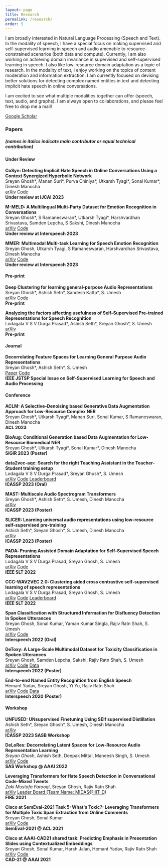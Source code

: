 ```yaml
---
layout: page
title: Research
permalink: /research/
order: 5
---
```

I am broadly interested in Natural Language Processing (Speech and Text). In the modality of speech, I have a special focus on making supervised and self-supervised learning in speech and audio amenable to resource-constrained scenarios (both data and compute). Currently, I am also working on achieving domain invariance in supervised and self-supervised learning in speech. I also like low-resource domain adaptation as a topic of research. In the modality of text, I enjoy working on the topics of content moderation and information extraction. I am currently focused on devising better solutions for detecting complex named entities in text and detecting implicit hate speech in online conversations.

I am excited to see what multiple modalities together can offer (speech, text, audio, and graphs). I am always open to collaborations, and please feel free to drop me a mail!

<!-- #### I am always open to collaborations! Please fill out [this](https://docs.google.com/forms/d/1kQRJekonn8YglxIPH9OPcJCuI7NQK-E1wAywNAsSMoM/) form here and I would reach out if I have a project aligned with your interests. Thank You! -->

<!-- P.S. : Though I acknowledge that achieving state-of-the-art (SOTA) results is not and should not be the final goal of research, I am proud that some of my works achieve SOTA on some well known Speech and Language Processing task (until November 2022). Here are the links for [ASR (Librispeech 360hr train split)](http://arxiv.org/abs/2211.01246), [Keyword Spotting (Speech Commands 1)](http://arxiv.org/abs/2211.01515), [Speech Emotion Recognition (IEMOCAP)](http://arxiv.org/abs/2203.16794), [Disfleuncy Detection (SwitchBoard)](http://arxiv.org/abs/2203.16028) and [Low-resource General Purpose Audio Representation Learning](http://arxiv.org/abs/2211.01515). -->

[Google Scholar](https://scholar.google.com/citations?user=5HKZJHAAAAAJ&hl=en)

### **Papers**
##### **(names in italics indicate main contributor or equal technical contribution)**

#### **Under Review**

**CoSyn: Detecting Implicit Hate Speech in Online Conversations Using a Context Synergized Hyperbolic Network**  
Sreyan Ghosh\*, Manan Suri\*, Purva Chiniya\*, Utkarsh Tyagi\*, Sonal Kumar\*, Dinesh Manocha  
[arXiv](http://arxiv.org/abs/2303.03387) [Code](https://github.com/Sreyan88/CoSyn)  
**Under review at IJCAI 2023**  

**M-MELD: A Multilingual Multi-Party Dataset for Emotion Recognition in Conversations**  
Sreyan Ghosh\*, S Ramaneswaran\*, Utkarsh Tyagi\*, Harshvardhan Srivastava, Samden Lepcha, S Sakshi, Dinesh Manocha  
[arXiv](http://arxiv.org/abs/2203.16799) [Code](https://github.com/Sreyan88/M-MELD)  
**Under review at Interspeech 2023**  

**MMER: Multimodal Multi-task Learning for Speech Emotion Recognition**  
Sreyan Ghosh, Utkarsh Tyagi, S Ramaneswaran, Harshvardhan Srivastava, Dinesh Manocha  
[arXiv](http://arxiv.org/abs/2203.16794) [Code](https://github.com/Sreyan88/MMER)  
**Under review at Interspeech 2023**  

#### **Pre-print**

**Deep Clustering for learning general-purpose Audio Representations**  
Sreyan Ghosh\*, Ashish Seth\*, Sandesh Katta\*, S. Umesh  
[arXiv](https://arxiv.org/pdf/2110.08895.pdf) [Code](https://github.com/Speech-Lab-IITM/DECAR)  
**Pre-print**  

**Analyzing the factors affecting usefulness of Self-Supervised Pre-trained Representations for Speech Recognition**  
Lodagala V S V Durga Prasad\*, Ashish Seth\*, Sreyan Ghosh\*, S. Umesh  
[arXiv](http://arxiv.org/abs/2203.16973)  
**Pre-print**  

#### **Journal**

**Decorrelating Feature Spaces for Learning General Purpose Audio Representations**   
Sreyan Ghosh\*, Ashish Seth\*, S. Umesh    
[Paper](https://ieeexplore.ieee.org/document/9868132) [Code](https://github.com/Speech-Lab-IITM/Decorrelating-Feature-Spaces-for-Learning-General-Purpose-Audio-Representations)  
**IEEE JSTSP Special Issue on Self-Supervised Learning for Speech and Audio Processing**  

#### **Conference**

**ACLM: A Selective-Denoising based Generative Data Augmentation Approach for Low-Resource Complex NER**  
Sreyan Ghosh\*, Utkarsh Tyagi\*, Manan Suri, Sonal Kumar, S Ramaneswaran, Dinesh Manocha  
**ACL 2023**  

**BioAug: Conditional Generation based Data Augmentation for Low-Resource Biomedical NER**  
Sreyan Ghosh\*, Utkarsh Tyagi\*, Sonal Kumar\*, Dinesh Manocha  
**SIGIR 2023 (Poster)**  

**data2vec-aqc: Search for the right Teaching Assistant in the Teacher-Student training setup**  
Lodagala V S V Durga Prasad\*, Sreyan Ghosh\*, S. Umesh  
[arXiv](https://arxiv.org/abs/2211.01246) [Code](https://github.com/Speech-Lab-IITM/data2vec-aqc) [Leaderboard](https://superbbenchmark.org/leaderboard?subset=Public+Set)  
**ICASSP 2023 (Oral)**  

**MAST: Multiscale Audio Spectrogram Transformers**  
Sreyan Ghosh\*, Ashish Seth\*, S. Umesh, Dinesh Manocha  
[arXiv](http://arxiv.org/abs/2211.01515)  
**ICASSP 2023 (Poster)**  

**SLICER: Learning universal audio representations using low-resource self-supervised pre-training**  
Ashish Seth\*, Sreyan Ghosh\*, S. Umesh, Dinesh Manocha  
[arXiv](http://arxiv.org/abs/2211.01519)  
**ICASSP 2023 (Poster)**  

**PADA: Pruning Assisted Domain Adaptation for Self-Supervised Speech Representations**   
Lodagala V S V Durga Prasad, Sreyan Ghosh, S. Umesh  
[arXiv](http://arxiv.org/abs/2203.16965) [Code](https://github.com/Speech-Lab-IITM/PADA)  
**IEEE SLT 2022**  

**CCC-WAV2VEC 2.0: Clustering aided cross contrastive self-supervised learning of speech representations**   
Lodagala V S V Durga Prasad, Sreyan Ghosh, S. Umesh  
[arXiv](http://arxiv.org/abs/2210.02592)  [Code](https://github.com/Speech-Lab-IITM/CCC-wav2vec-2.0)  [Leaderboard](https://superbbenchmark.org/leaderboard?subset=Public+Set)  
**IEEE SLT 2022**  

**Span Classification with Structured Information for Disfluency Detection in Spoken Utterances**  
Sreyan Ghosh, Sonal Kumar, Yaman Kumar Singla, Rajiv Ratn Shah, S. Umesh  
[arXiv](http://arxiv.org/abs/2203.16028) [Code](https://github.com/Sreyan88/Disfluency-Detection-with-Span-Classification)  
**Interspeech 2022 (Oral)**  

**DeToxy: A Large-Scale Multimodal Dataset for Toxicity Classification in Spoken Utterances**  
Sreyan Ghosh, Samden Lepcha, Sakshi, Rajiv Ratn Shah, S. Umesh  
[arXiv](https://arxiv.org/pdf/2110.07592.pdf) [Code](https://github.com/Sreyan88/Toxicity-Detection-in-Spoken-Utterances) [Data](https://github.com/Sreyan88/Toxicity-Detection-in-Spoken-Utterances/tree/main/data)  
**Interspeech 2022 (Poster)**  

**End-to-end Named Entity Recognition from English Speech**  
Hemant Yadav, Sreyan Ghosh, Yi Yu, Rajiv Ratn Shah  
[arXiv](https://www.isca-speech.org/archive_v0/Interspeech_2020/pdfs/2482.pdf) [Code](https://github.com/raotnameh/End-to-end-E2E-Named-Entity-Recognition-from-English-Speech) [Data](https://zenodo.org/record/3893954)  
**Interspeech 2020 (Poster)**  

#### **Workshop**

**UNFUSED: UNsupervised Finetuning Using SElf supervised Distillation**  
Ashish Seth\*, Sreyan Ghosh\*, S. Umesh, Dinesh Manocha  
[arXiv](http://arxiv.org/abs/2211.01519)  
**ICASSP 2023 SASB Workshop**  

**DeLoRes: Decorrelating Latent Spaces for Low-Resource Audio Representation Learning**  
*Sreyan Ghosh*, Ashish Seth, Deepak Mittal, Maneesh Singh, S. Umesh   
[arXiv](https://arxiv.org/abs/2203.13628) [Code](https://github.com/Speech-Lab-IITM/DeLoRes)  
**SAS Workshop @ AAAI 2022**    

**Leveraging Transformers for Hate Speech Detection in Conversational Code-Mixed Tweets**  
*Zaki Mustafa Farooqi*, Sreyan Ghosh, Rajiv Ratn Shah  
[arXiv](https://arxiv.org/pdf/2112.09986.pdf) [Leader Board (Team Name: MIDAS@IIIT-D)](https://hasocfire.github.io/hasoc/2021/results.html#)  
**FIRE 2021**  

**Cisco at SemEval-2021 Task 5: What's Toxic?: Leveraging Transformers for Multiple Toxic Span Extraction from Online Comments**  
Sreyan Ghosh, Sonal Kumar  
[arXiv](https://aclanthology.org/2021.semeval-1.29.pdf) [Code](https://github.com/Sreyan88/SemEval-2021-Toxic-Spans-Detection)  
**SemEval-2021 @ ACL 2021**  

**Cisco at AAAI-CAD21 shared task: Predicting Emphasis in Presentation Slides using Contextualized Embeddings**  
Sreyan Ghosh, Sonal Kumar, Harsh Jalan, Hemant Yadav, Rajiv Ratn Shah  
[arXiv](https://arxiv.org/pdf/2101.11422.pdf) [Code](https://github.com/Sreyan88/CAD21-AAAI21)  
**CAD-21 @ AAAI 2021**  


